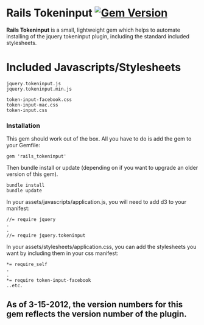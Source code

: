 # Rails Tokeninput [![Gem Version](https://badge.fury.io/rb/rails_tokeninput.svg)](http://badge.fury.io/rb/rails_tokeninput)

**Rails Tokeninput** is a small, lightweight gem which helps to automate installing of the jquery tokeninput plugin, including the standard included stylesheets.

# Included Javascripts/Stylesheets

	jquery.tokeninput.js
	jquery.tokeninput.min.js

	token-input-facebook.css
	token-input-mac.css
	token-input.css

### Installation

This gem should work out of the box. All you have to do is add the gem to your Gemfile:

	gem 'rails_tokeninput'

Then bundle install or update (depending on if you want to upgrade an older version of this gem).

	bundle install
	bundle update

In your assets/javascripts/application.js, you will need to add d3 to your manifest:

	//= require jquery
	.
	.
	//= require jquery.tokeninput

In your assets/stylesheets/application.css, you can add the stylesheets you want by including them in your css manifest:

	*= require_self
	.
	.
	*= require token-input-facebook
	..etc.

## As of 3-15-2012, the version numbers for this gem reflects the version number of the plugin.
